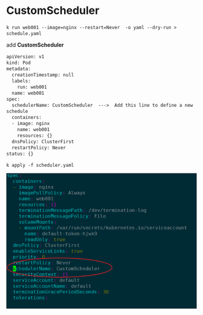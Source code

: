 # CustomScheduler


```
k run web001 --image=nginx --restart=Never  -o yaml --dry-run > schedule.yaml 

```
add **CustomScheduler**


```
apiVersion: v1
kind: Pod
metadata:
  creationTimestamp: null
  labels:
    run: web001
  name: web001
spec:
  schedulerName: CustomScheduler  --->  Add this line to define a new schedule
  containers:
  - image: nginx
    name: web001
    resources: {}
  dnsPolicy: ClusterFirst
  restartPolicy: Never
status: {}

```


```
k apply -f scheduler.yaml
```

![customer-schedule](_image/customer-schedule.png)

